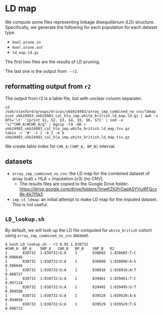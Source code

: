 # LD map

We compute some files representing linkage disequilibrium (LD) structure. 
Specifically, we generate the following for each population for each dataset type.

- `bool.prune.in`
- `bool.orune.out`
- `ld_map.ld.gz`

The first two files are the results of LD pruning. 

The last one is the output from `--r2`.

## reformatting output from `r2`

The output from r2 is a table file, but with unclear column separater.

```{bash}
cd /oak/stanford/groups/mrivas/ukbb24983/array_imp_combined_no_cnv/ldmap
zcat ukb24983_ukb24983_cal_hla_imp.white_british.ld_map.ld.gz | awk -v OFS='\t' '{print $1, $2, $3, $4, $5, $6, $7}' | sed -e "s/^CHR_A/#CHR_A/g" | bgzip -l9 -@6 > ukb24983_ukb24983_cal_hla_imp.white_british.ld_map.tsv.gz
tabix -c '#' -s 1 -b 2 -e 5 ukb24983_ukb24983_cal_hla_imp.white_british.ld_map.tsv.gz
```

We create tabix index for `CHR_A:[SNP_A, BP_B]` interval.

## datasets

- `array_imp_combined_no_cnv`: the LD map for the combined dataset of array (cal) + HLA + imputation (v3) (no CNV).
  - The results files are copied to the Google Drive folder: https://drive.google.com/drive/folders/1mwKZtGfrOadASYVui6FQcy8k-Kk7f5k5
- `imp_v3_ldmap`: an initial attempt to make LD map for the imputed dataset. This is not useful.

## `LD_lookup.sh`

By default, we will look up the LD file computed for `white_british` cohort using `array_imp_combined_no_cnv` dataset.

```{bash}
$ bash LD_lookup.sh --r2 0.95 1 838732
#CHR_A  BP_A    SNP_A   CHR_B   BP_B    SNP_B   R2
1       838732  1:838732:G:A    1       838665  1:838665:T:C    0.996646
1       838732  1:838732:G:A    1       838890  1:838890:A:G    0.996646
1       838732  1:838732:G:A    1       838916  1:838916:A:T    0.988727
1       838732  1:838732:G:A    1       839461  1:839461:T:C    0.997124
1       838732  1:838732:G:A    1       839495  1:839495:G:T    0.999588
1       838732  1:838732:G:A    1       839528  1:839528:A:G    0.994058
1       838732  1:838732:G:A    1       839529  1:839529:T:G    0.996713
```
